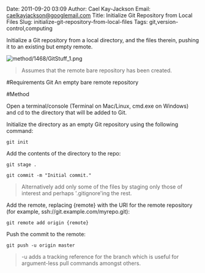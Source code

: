 Date: 2011-09-20 03:09
Author: Cael Kay-Jackson
Email: caelkayjackson@googlemail.com
Title: Initialize Git Repository from Local Files
Slug: initialize-git-repository-from-local-files
Tags: git,version-control,computing

Initialize a Git repository from a local directory, and the files therein, pushing it to an existing but empty remote.


![method/1468/GitStuff_1.png](/static/images/method/1468/GitStuff_1.png)



>Assumes that the remote bare repository has been created.


#Requirements
Git
An empty bare remote repository

#Method

Open a terminal/console (Terminal on Mac/Linux, cmd.exe on Windows) and cd to the directory that will be added to Git.



Initialize the directory as an empty Git repository using the following command:

`git init`



Add the contents of the directory to the repo:

`git stage .`

`git commit -m "Initial commit."`


>Alternatively add only some of the files by staging only those of interest and perhaps '.gitignore'ing the rest.


Add the remote, replacing {remote} with the URI for the remote repository (for example, ssh://git.example.com/myrepo.git):

`git remote add origin {remote}`



Push the commit to the remote:

`git push -u origin master`



>-u adds a tracking reference for the branch which is useful for argument-less pull commands amongst others.
>






